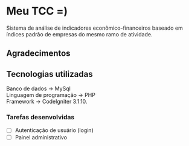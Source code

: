 # Meu TCC =)

Sistema de análise de indicadores econômico-financeiros baseado em índices padrão de empresas do mesmo ramo de atividade.

## Agradecimentos

## Tecnologias utilizadas

Banco de dados -> MySql <br/>
Linguagem de programação -> PHP <br/>
Framework -> CodeIgniter 3.1.10.

### Tarefas desenvolvidas

- [ ] Autenticação de usuário (login)
- [ ] Painel administrativo